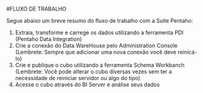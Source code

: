#FLUXO DE TRABALHO

Segue abaixo um breve resumo do fluxo de trabalho com a Suite Pentaho:

1. Extraia, transforme e carrege os dados utilizando a ferramenta PDI (Pentaho Data Integration)
2. Crie a conexão do Data WareHouse pelo Administration Console (Lembrete: Sempre que adicionar uma nova conexão você deve reinicá-lo)
3. Crie e publique o cubo utilizando a ferramenta Schema Workbanch (Lembrete: Você pode alterar o cubo diversas vezes sem ter a necessidade de reiniciar servidor ou algo do tipo)
4. Acesse o cubo através do BI Server e análise seus dados
